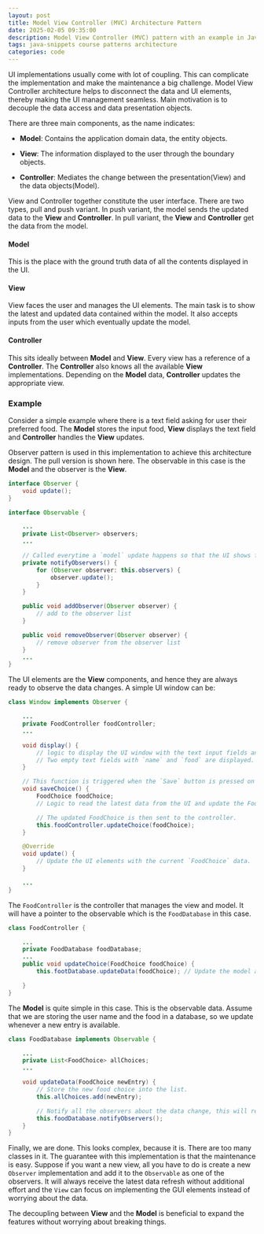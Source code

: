 ```yaml
---
layout: post
title: Model View Controller (MVC) Architecture Pattern
date: 2025-02-05 09:35:00
description: Model View Controller (MVC) pattern with an example in Java
tags: java-snippets course patterns architecture
categories: code
--- 
```


UI implementations usually come with lot of coupling.
This can complicate the implementation and make the maintenance a big challenge.
Model View Controller architecture helps to disconnect the data and UI elements, thereby making the UI management seamless.
Main motivation is to decouple the data access and data presentation objects.

There are three main components, as the name indicates:

- **Model**: Contains the application domain data, the entity objects.

- **View**: The information displayed to the user through the boundary objects.

- **Controller**: Mediates the change between the presentation(View) and the data objects(Model).


View and Controller together constitute the user interface.
There are two types, pull and push variant.
In push variant, the model sends the updated data to the **View** and **Controller**.
In pull variant, the **View** and **Controller** get the data from the model.

#### Model

This is the place with the ground truth data of all the contents displayed in the UI.

#### View

View faces the user and manages the UI elements.
The main task is to show the latest and updated data contained within the model.
It also accepts inputs from the user which eventually update the model.

#### Controller

This sits ideally between **Model** and **View**.
Every view has a reference of a **Controller**.
The **Controller** also knows all the available **View** implementations.
Depending on the **Model** data, **Controller** updates the appropriate view.

### Example

Consider a simple example where there is a text field asking for user their preferred food.
The **Model** stores the input food, **View** displays the text field and **Controller** handles the **View** updates.

Observer pattern is used in this implementation to achieve this architecture design.
The pull version is shown here.
The observable in this case is the **Model** and the observer is the **View**.

```java
interface Observer {
    void update();
}

interface Observable {

    ...
    private List<Observer> observers;
    ...

    // Called everytime a `model` update happens so that the UI shows fresh data.
    private notifyObservers() {
        for (Observer observer: this.observers) {
            observer.update();
        }
    }

    public void addObserver(Observer observer) {
        // add to the observer list
    }

    public void removeObserver(Observer observer) {
        // remove observer from the observer list
    }
    ...
}

```

The UI elements are the **View** components, and hence they are always ready to observe the data changes.
A simple UI window can be:

```java
class Window implements Observer {

    ...
    private FoodController foodController;
    ...

    void display() {
        // logic to display the UI window with the text input fields and a button to save the data.
        // Two empty text fields with `name` and `food` are displayed.
    }

    // This function is triggered when the `Save` button is pressed on the UI.
    void saveChoice() {
        FoodChoice foodChoice;
        // Logic to read the latest data from the UI and update the FoodChoice with it.

        // The updated FoodChoice is then sent to the controller.
        this.foodController.updateChoice(foodChoice); 
    }

    @Override
    void update() {
        // Update the UI elements with the current `FoodChoice` data.
    }

    ...
}
```
The `FoodController` is the controller that manages the view and model.
It will have a pointer to the observable which is the `FoodDatabase` in this case.

```java
class FoodController {

    ...
    private FoodDatabase foodDatabase;
    ...
    public void updateChoice(FoodChoice foodChoice) {
        this.footDatabase.updateData(foodChoice); // Update the model about the change in data.

    }
}

```

The **Model** is quite simple in this case.
This is the observable data.
Assume that we are storing the user name and the food in a database, so we update whenever a new entry is available.

```java
class FoodDatabase implements Observable {

    ...
    private List<FoodChoice> allChoices;
    ...

    void updateData(FoodChoice newEntry) {
        // Store the new food choice into the list.
        this.allChoices.add(newEntry);

        // Notify all the observers about the data change, this will refresh the UI.
        this.foodDatabase.notifyObservers();
    }
}
```

Finally, we are done.
This looks complex, because it is.
There are too many classes in it.
The guarantee with this implementation is that the maintenance is easy.
Suppose if you want a new view, all you have to do is create a new `Observer` implementation and add it to the `Observable` as one of the observers.
It will always receive the latest data refresh without additional effort and the `View` can focus on implementing the GUI elements instead of worrying about the data.

The decoupling between **View** and the **Model** is beneficial to expand the features without worrying about breaking things.
